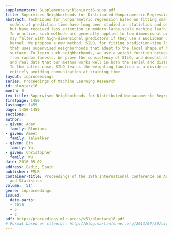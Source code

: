 ```yaml
---
supplementary: Supplementary:bloniarz16-supp.pdf
title: Supervised Neighborhoods for Distributed Nonparametric Regression
abstract: Techniques for nonparametric regression based on fitting small-scale local
  models at prediction time have long been studied in statistics and pattern recognition,
  but have received less attention in modern large-scale machine learning applications.
  In practice, such methods are generally applied to low-dimensional problems, but
  may falter with high-dimensional predictors if they use a Euclidean distance-based
  kernel. We propose a new method, SILO, for fitting prediction-time local models
  that uses supervised neighborhoods that adapt to the local shape of the regression
  surface. To learn such neighborhoods, we use a weight function between points derived
  from random forests. We prove the consistency of SILO, and demonstrate through simulations
  and real data that our method works well in both the serial and distributed settings.
  In the latter case, SILO learns the weighting function in a divide-and-conquer manner,
  entirely avoiding communication at training time.
layout: inproceedings
series: Proceedings of Machine Learning Research
id: bloniarz16
month: 0
tex_title: Supervised Neighborhoods for Distributed Nonparametric Regression
firstpage: 1450
lastpage: 1459
page: 1450-1459
sections: 
author:
- given: Adam
  family: Bloniarz
- given: Ameet
  family: Talwalkar
- given: Bin
  family: Yu
- given: Christopher
  family: Wu
date: 2016-05-02
address: Cadiz, Spain
publisher: PMLR
container-title: Proceedings of the 19th International Conference on Artificial Intelligence
  and Statistics
volume: '51'
genre: inproceedings
issued:
  date-parts:
  - 2016
  - 5
  - 2
pdf: http://proceedings.mlr.press/v51/bloniarz16.pdf
# Format based on citeproc: http://blog.martinfenner.org/2013/07/30/citeproc-yaml-for-bibliographies/
---
```

